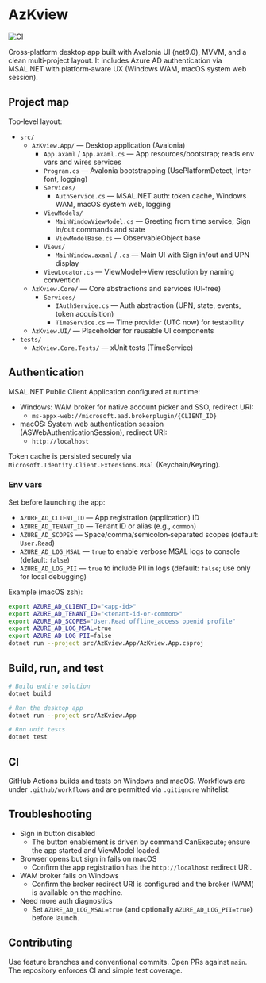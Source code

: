# AzKview

[![CI](https://github.com/smereczynski/AzKview/actions/workflows/ci.yml/badge.svg?branch=main)](https://github.com/smereczynski/AzKview/actions/workflows/ci.yml)

Cross‑platform desktop app built with Avalonia UI (net9.0), MVVM, and a clean multi‑project layout. It includes Azure AD authentication via MSAL.NET with platform‑aware UX (Windows WAM, macOS system web session).

## Project map

Top‑level layout:

- `src/`
  - `AzKview.App/` — Desktop application (Avalonia)
    - `App.axaml` / `App.axaml.cs` — App resources/bootstrap; reads env vars and wires services
    - `Program.cs` — Avalonia bootstrapping (UsePlatformDetect, Inter font, logging)
    - `Services/`
      - `AuthService.cs` — MSAL.NET auth: token cache, Windows WAM, macOS system web, logging
    - `ViewModels/`
      - `MainWindowViewModel.cs` — Greeting from time service; Sign in/out commands and state
      - `ViewModelBase.cs` — ObservableObject base
    - `Views/`
      - `MainWindow.axaml` / `.cs` — Main UI with Sign in/out and UPN display
    - `ViewLocator.cs` — ViewModel→View resolution by naming convention
  - `AzKview.Core/` — Core abstractions and services (UI‑free)
    - `Services/`
      - `IAuthService.cs` — Auth abstraction (UPN, state, events, token acquisition)
      - `TimeService.cs` — Time provider (UTC now) for testability
  - `AzKview.UI/` — Placeholder for reusable UI components
- `tests/`
  - `AzKview.Core.Tests/` — xUnit tests (TimeService)

## Authentication

MSAL.NET Public Client Application configured at runtime:

- Windows: WAM broker for native account picker and SSO, redirect URI:
  - `ms-appx-web://microsoft.aad.brokerplugin/{CLIENT_ID}`
- macOS: System web authentication session (ASWebAuthenticationSession), redirect URI:
  - `http://localhost`

Token cache is persisted securely via `Microsoft.Identity.Client.Extensions.Msal` (Keychain/Keyring).

### Env vars

Set before launching the app:

- `AZURE_AD_CLIENT_ID` — App registration (application) ID
- `AZURE_AD_TENANT_ID` — Tenant ID or alias (e.g., `common`)
- `AZURE_AD_SCOPES` — Space/comma/semicolon‑separated scopes (default: `User.Read`)
- `AZURE_AD_LOG_MSAL` — `true` to enable verbose MSAL logs to console (default: `false`)
- `AZURE_AD_LOG_PII` — `true` to include PII in logs (default: `false`; use only for local debugging)

Example (macOS zsh):

```sh
export AZURE_AD_CLIENT_ID="<app-id>"
export AZURE_AD_TENANT_ID="<tenant-id-or-common>"
export AZURE_AD_SCOPES="User.Read offline_access openid profile"
export AZURE_AD_LOG_MSAL=true
export AZURE_AD_LOG_PII=false
dotnet run --project src/AzKview.App/AzKview.App.csproj
```

## Build, run, and test

```sh
# Build entire solution
dotnet build

# Run the desktop app
dotnet run --project src/AzKview.App

# Run unit tests
dotnet test
```

## CI

GitHub Actions builds and tests on Windows and macOS. Workflows are under `.github/workflows` and are permitted via `.gitignore` whitelist.

## Troubleshooting

- Sign in button disabled
  - The button enablement is driven by command CanExecute; ensure the app started and ViewModel loaded.
- Browser opens but sign in fails on macOS
  - Confirm the app registration has the `http://localhost` redirect URI.
- WAM broker fails on Windows
  - Confirm the broker redirect URI is configured and the broker (WAM) is available on the machine.
- Need more auth diagnostics
  - Set `AZURE_AD_LOG_MSAL=true` (and optionally `AZURE_AD_LOG_PII=true`) before launch.

## Contributing

Use feature branches and conventional commits. Open PRs against `main`. The repository enforces CI and simple test coverage.
